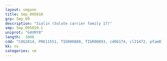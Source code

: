 ```yaml
---
layout: smgene
title: Smp_095010
grp: Smp_09
description: "Sialin (Solute carrier family 17)"
smp: Smp_095010.1
uniprot: "G4VRY8"
length:  1008
cdd: "COG2814, PRK11551, TIGR00880, TIGR00893, cd06174, cl21472, pfam07690"
kk: ns
categories: sm
---
```


